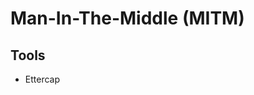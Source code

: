 # Man-In-The-Middle (MITM)

## Tools

- Ettercap

<!--
https://www.youtube.com/watch?v=cVTUeEoJgEg
-->
